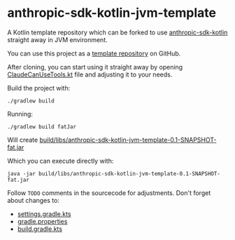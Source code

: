 # anthropic-sdk-kotlin-jvm-template

A Kotlin template repository which can be forked to use
[anthropic-sdk-kotlin](https://github.com/xemantic/anthropic-sdk-kotlin)
straight away in JVM environment.

You can use this project as a
[template repository](https://docs.github.com/en/repositories/creating-and-managing-repositories/creating-a-repository-from-a-template)
on GitHub.

After cloning, you can start using it straight away by opening
[ClaudeCanUseTools.kt](src/main/kotlin/ClaudeCanUseTools.kt) file and adjusting it to your needs.

Build the project with:
```shell
./gradlew build
```

Running:
```shell
./gradlew build fatJar
```

Will create
[build/libs/anthropic-sdk-kotlin-jvm-template-0.1-SNAPSHOT-fat.jar](build/libs/anthropic-sdk-kotlin-jvm-template-0.1-SNAPSHOT-fat.jar)

Which you can execute directly with:

```shell
java -jar build/libs/anthropic-sdk-kotlin-jvm-template-0.1-SNAPSHOT-fat.jar
```

Follow `TODO` comments in the sourcecode for adjustments. Don't forget about changes to: 

* [settings.gradle.kts](settings.gradle.kts)
* [gradle.properties](gradle.properties)
* [build.gradle.kts](build.gradle.kts)
